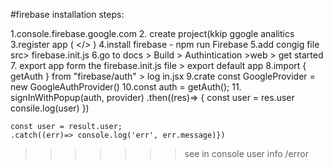 #firebase installation steps:

1.console.firebase.google.com
2. create project(kkip ggogle analitics
3.register app ( </> )
4.install firebase - npm run Firebase
5.add congig file src> firebase.init.js
6.go to docs > Build > Authintication >web > get started
7. export app form the firebase.init.js file > export default app
8.import { getAuth } from "firebase/auth" > log in.jsx
9.crate     const GoogleProvider = new GoogleAuthProvider() 
10.const auth = getAuth();
11. signInWithPopup(auth, provider)
	.then((res)=> {
		const user = res.user
		consile.log(user)
		})
		
	const user = result.user;
	.catch((err)=> console.log('err', err.message)})
			
>>>>>>>see in console user info /error
